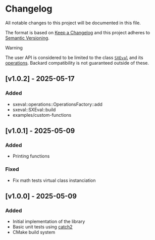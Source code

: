 # Changelog

All notable changes to this project will be documented in this file.

The format is based on [Keep a Changelog](https://keepachangelog.com/en/1.0.0/)
and this project adheres to [Semantic Versioning](https://semver.org/spec/v2.0.0.html).

> [!WARNING]
> The user API is considered to be limited to the class [`SXEval`](https://github.com/abadiet/SXEval/blob/v1.0/include/sxeval/SXEval.hpp) and its
> [operations](https://github.com/abadiet/SXEval/blob/v1.0/include/sxeval/operations).
> Backard compatibility is not guaranteed outside of these.

## [v1.0.2] - 2025-05-17
### Added
- sxeval::operations::OperationsFactory::add
- sxeval::SXEval::build
- examples/custom-functions

## [v1.0.1] - 2025-05-09
### Added
- Printing functions
### Fixed
- Fix math tests virtual class instanciation

## [v1.0.0] - 2025-05-09
### Added
- Initial implementation of the library
- Basic unit tests using [catch2](https://github.com/catchorg/Catch2)
- CMake build system
